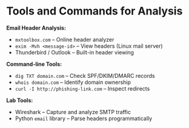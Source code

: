# Tools and Commands for Analysis

**Email Header Analysis:**
- `mxtoolbox.com` – Online header analyzer
- `exim -Mvh <message-id>` – View headers (Linux mail server)
- Thunderbird / Outlook – Built-in header viewing

**Command-line Tools:**
- `dig TXT domain.com` – Check SPF/DKIM/DMARC records
- `whois domain.com` – Identify domain ownership
- `curl -I http://phishing-link.com` – Inspect redirects

**Lab Tools:**
- Wireshark – Capture and analyze SMTP traffic
- Python `email` library – Parse headers programmatically
